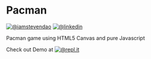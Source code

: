 # Pacman

[![@iamstevendao](https://img.shields.io/badge/twitter-@iamstevendao-blue.svg)](https://twitter.com/iamstevendao) [![@linkedin](https://img.shields.io/badge/LinkedIn-@iamstevendao-blue.svg)](https://www.linkedin.com/in/steven-dao-b9a065127/)

Pacman game using HTML5 Canvas and pure Javascript

Check out Demo at [![@repl.it](https://img.shields.io/badge/repl.it-@iamstevendao/pacman-blue.svg)](https://repl.it/Jv9c/33) 

